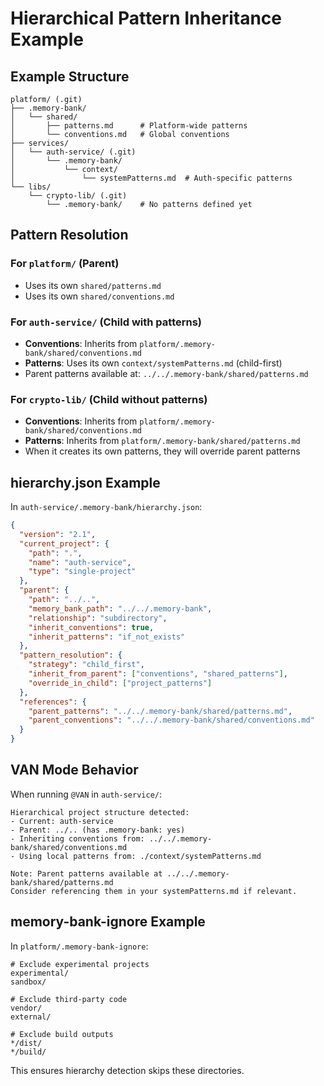 # Hierarchical Pattern Inheritance Example

## Example Structure
```
platform/ (.git)
├── .memory-bank/
│   └── shared/
│       ├── patterns.md      # Platform-wide patterns
│       └── conventions.md   # Global conventions
├── services/
│   └── auth-service/ (.git)
│       └── .memory-bank/
│           └── context/
│               └── systemPatterns.md  # Auth-specific patterns
└── libs/
    └── crypto-lib/ (.git)
        └── .memory-bank/    # No patterns defined yet
```

## Pattern Resolution

### For `platform/` (Parent)
- Uses its own `shared/patterns.md`
- Uses its own `shared/conventions.md`

### For `auth-service/` (Child with patterns)
- **Conventions**: Inherits from `platform/.memory-bank/shared/conventions.md`
- **Patterns**: Uses its own `context/systemPatterns.md` (child-first)
- Parent patterns available at: `../../.memory-bank/shared/patterns.md`

### For `crypto-lib/` (Child without patterns)
- **Conventions**: Inherits from `platform/.memory-bank/shared/conventions.md`
- **Patterns**: Inherits from `platform/.memory-bank/shared/patterns.md`
- When it creates its own patterns, they will override parent patterns

## hierarchy.json Example

In `auth-service/.memory-bank/hierarchy.json`:
```json
{
  "version": "2.1",
  "current_project": {
    "path": ".",
    "name": "auth-service",
    "type": "single-project"
  },
  "parent": {
    "path": "../..",
    "memory_bank_path": "../../.memory-bank",
    "relationship": "subdirectory",
    "inherit_conventions": true,
    "inherit_patterns": "if_not_exists"
  },
  "pattern_resolution": {
    "strategy": "child_first",
    "inherit_from_parent": ["conventions", "shared_patterns"],
    "override_in_child": ["project_patterns"]
  },
  "references": {
    "parent_patterns": "../../.memory-bank/shared/patterns.md",
    "parent_conventions": "../../.memory-bank/shared/conventions.md"
  }
}
```

## VAN Mode Behavior

When running `@VAN` in `auth-service/`:
```
Hierarchical project structure detected:
- Current: auth-service
- Parent: ../.. (has .memory-bank: yes)
- Inheriting conventions from: ../../.memory-bank/shared/conventions.md
- Using local patterns from: ./context/systemPatterns.md

Note: Parent patterns available at ../../.memory-bank/shared/patterns.md
Consider referencing them in your systemPatterns.md if relevant.
```

## memory-bank-ignore Example

In `platform/.memory-bank-ignore`:
```
# Exclude experimental projects
experimental/
sandbox/

# Exclude third-party code
vendor/
external/

# Exclude build outputs
*/dist/
*/build/
```

This ensures hierarchy detection skips these directories.